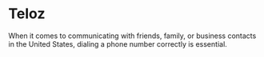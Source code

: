 # Teloz
When it comes to communicating with friends, family, or business contacts in the United States, dialing a phone number correctly is essential. 
